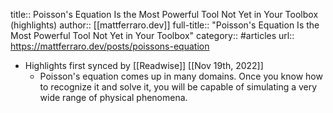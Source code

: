 title:: Poisson's Equation Is the Most Powerful Tool Not Yet in Your Toolbox (highlights)
author:: [[mattferraro.dev]]
full-title:: "Poisson's Equation Is the Most Powerful Tool Not Yet in Your Toolbox"
category:: #articles
url:: https://mattferraro.dev/posts/poissons-equation

- Highlights first synced by [[Readwise]] [[Nov 19th, 2022]]
	- Poisson's equation comes up in many domains. Once you know how to recognize it and solve it, you will be capable of simulating a very wide range of physical phenomena.